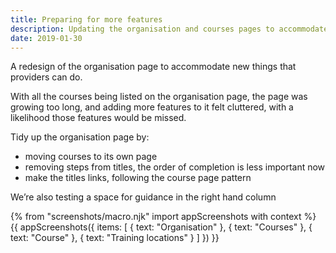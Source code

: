 ```yaml
---
title: Preparing for more features
description: Updating the organisation and courses pages to accommodate new features being added as part of UCAS transition.
date: 2019-01-30
---
```

A redesign of the organisation page to accommodate new things that providers can do.

With all the courses being listed on the organisation page, the page was growing too long, and adding more features to it felt cluttered, with a likelihood those features would be missed.

Tidy up the organisation page by:

* moving courses to its own page
* removing steps from titles, the order of completion is less important now
* make the titles links, following the course page pattern

We’re also testing a space for guidance in the right hand column

{% from "screenshots/macro.njk" import appScreenshots with context %}
{{ appScreenshots({
  items: [
    { text: "Organisation" },
    { text: "Courses" },
    { text: "Course" },
    { text: "Training locations" }
  ]
}) }}
